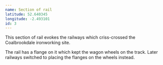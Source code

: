 ```yaml
---
name: Section of rail
latitude: 52.640345
longitude: -2.493101
id: 3
---
```


This section of rail evokes the railways which criss-crossed the Coalbrookdale ironworking site.

The rail has a flange on it which kept the wagon wheels on the track. Later railways switched to placing the flanges on the wheels instead.
